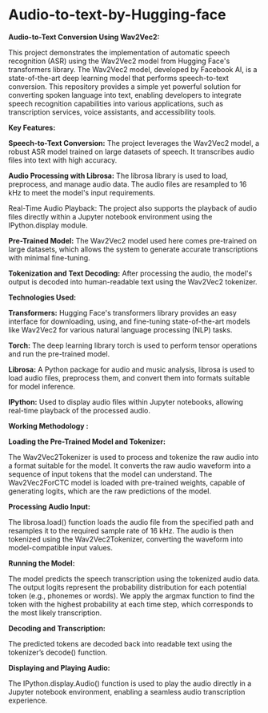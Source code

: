 # Audio-to-text-by-Hugging-face

**Audio-to-Text Conversion Using Wav2Vec2:**

This project demonstrates the implementation of automatic speech recognition (ASR) using the Wav2Vec2 model from Hugging Face's transformers library. The Wav2Vec2 model, developed by Facebook AI, is a state-of-the-art deep learning model that performs speech-to-text conversion. This repository provides a simple yet powerful solution for converting spoken language into text, enabling developers to integrate speech recognition capabilities into various applications, such as transcription services, voice assistants, and accessibility tools.


**Key Features:**

**Speech-to-Text Conversion:** The project leverages the Wav2Vec2 model, a robust ASR model trained on large datasets of speech. It transcribes audio files into text with high accuracy.

**Audio Processing with Librosa:** The librosa library is used to load, preprocess, and manage audio data. The audio files are resampled to 16 kHz to meet the model's input requirements.

Real-Time Audio Playback: The project also supports the playback of audio files directly within a Jupyter notebook environment using the IPython.display module.

**Pre-Trained Model:**  The Wav2Vec2 model used here comes pre-trained on large datasets, which allows the system to generate accurate transcriptions with minimal fine-tuning.

**Tokenization and Text Decoding:** After processing the audio, the model's output is decoded into human-readable text using the Wav2Vec2 tokenizer.


**Technologies Used:**

**Transformers:** Hugging Face's transformers library provides an easy interface for downloading, using, and fine-tuning state-of-the-art models like Wav2Vec2 for various natural language processing (NLP) tasks.

**Torch:** The deep learning library torch is used to perform tensor operations and run the pre-trained model.

**Librosa:**  A Python package for audio and music analysis, librosa is used to load audio files, preprocess them, and convert them into formats suitable for model inference.

**IPython:**  Used to display audio files within Jupyter notebooks, allowing real-time playback of the processed audio.

**Working Methodology :**

**Loading the Pre-Trained Model and Tokenizer:**

  The Wav2Vec2Tokenizer is used to process and tokenize the raw audio into a format suitable for the model. It converts the raw audio waveform into a sequence of input tokens that the model can understand.
  The Wav2Vec2ForCTC model is loaded with pre-trained weights, capable of generating logits, which are the raw predictions of the model.
  
**Processing Audio Input:**

  The librosa.load() function loads the audio file from the specified path and resamples it to the required sample rate of 16 kHz.
  The audio is then tokenized using the Wav2Vec2Tokenizer, converting the waveform into model-compatible input values.

**Running the Model:**

  The model predicts the speech transcription using the tokenized audio data. The output logits represent the probability distribution for each potential token (e.g., phonemes or words).
  We apply the argmax function to find the token with the highest probability at each time step, which corresponds to the most likely transcription.

**Decoding and Transcription:**

  The predicted tokens are decoded back into readable text using the tokenizer’s decode() function.

**Displaying and Playing Audio:**

  The IPython.display.Audio() function is used to play the audio directly in a Jupyter notebook environment, enabling a seamless audio transcription experience.








